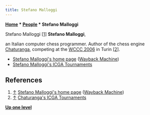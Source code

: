 ```yaml
---
title: Stefano Malloggi
---
```

**[Home](Home "Home") \* [People](People "People") \* Stefano Malloggi**



 [](https://web.archive.org/web/20100722090949/http://www.stefanomalloggi.altervista.org/index.htm) Stefano Malloggi <a id="cite-note-1" href="#cite-ref-1">[1]</a> 
**Stefano Malloggi**,  

an Italian computer chess programmer. Author of the chess engine [Chaturanga](Chaturanga_IT "Chaturanga IT"), competing at the [WCCC 2006](WCCC_2006 "WCCC 2006") in Turin <a id="cite-note-2" href="#cite-ref-2">[2]</a>. 






* [Stefano Malloggi's home page](https://web.archive.org/web/20100722090949/http://www.stefanomalloggi.altervista.org/index.htm) ([Wayback Machine](https://en.wikipedia.org/wiki/Wayback_Machine))
* [Stefano Malloggi's ICGA Tournaments](https://www.game-ai-forum.org/icga-tournaments/person.php?id=115)


## References


1. <a id="cite-ref-1" href="#cite-note-1">↑</a> [Stefano Malloggi's home page](https://web.archive.org/web/20100722090949/http://www.stefanomalloggi.altervista.org/index.htm) ([Wayback Machine](https://en.wikipedia.org/wiki/Wayback_Machine))
2. <a id="cite-ref-2" href="#cite-note-2">↑</a> [Chaturanga's ICGA Tournaments](https://www.game-ai-forum.org/icga-tournaments/program.php?id=85)

**[Up one level](People "People")**







 
